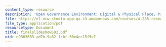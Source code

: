 ```yaml
---
content_type: resource
description: 'Open Governance Environment: Digital & Physical Place, Process and Presence'
file: https://ol-ocw-studio-app-qa.s3.amazonaws.com/courses/4-285-research-topics-in-architecture-citizen-centered-design-of-open-governance-systems-fall-2002/e9303683ad7b9a821cbf50e4ec15f5e7_finalslideshowS02.pdf
file_type: application/pdf
resourcetype: Document
title: finalslideshowS02.pdf
uid: e9303683-ad7b-9a82-1cbf-50e4ec15f5e7
---
```

